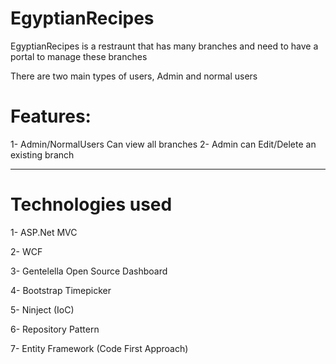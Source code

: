 EgyptianRecipes
==================

EgyptianRecipes is a restraunt that has many branches and need to have a portal to manage these branches 

There are two main types of users, Admin and normal users

Features:
===============
1- Admin/NormalUsers Can view all branches
2- Admin can Edit/Delete an existing branch

-----------------------------------------------------------------------------------------
Technologies used
==================
1- ASP.Net MVC

2- WCF

3- Gentelella Open Source Dashboard

4- Bootstrap Timepicker

5- Ninject (IoC)

6- Repository Pattern

7- Entity Framework (Code First Approach)
